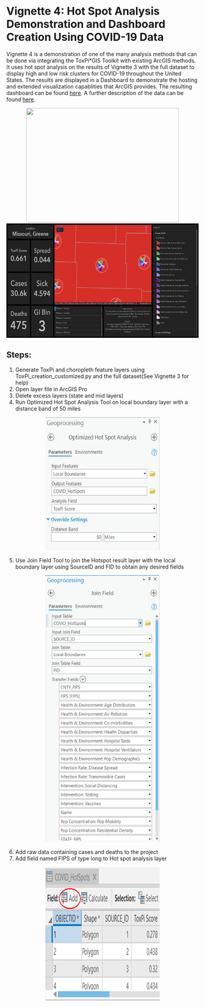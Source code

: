 # **Vignette 4: Hot Spot Analysis Demonstration and Dashboard Creation Using COVID-19 Data**  
Vignette 4 is a demonstration of one of the many analysis methods that can be done via integrating the ToxPi\*GIS Toolkit with existing ArcGIS methods. It uses hot spot analysis on the results of Vignette 3 with the full dataset to display high and low risk clusters for COVID-19 throughout the United States. The results are displayed in a Dashboard to demonstrate the hosting and extended visualization capablities that ArcGIS provides. The resulting dashboard can be found [here](https://ncsu.maps.arcgis.com/home/item.html?id=022416cbc74d430691ad7d2a4cbec229). A further description of the data can be found [here](https://www.niehs.nih.gov/research/programs/coronavirus/covid19pvi/details/).  

<p align = "center">
<img src="https://github.com/Jonathon-Fleming/ToxPi-GIS/blob/main/Images/hotspotcomparetransparent.png" data-canonical-  
src="https://github.com/Jonathon-Fleming/ToxPi-GIS/blob/main/Images/hotspotcomparetransparent.png" width="400" height="300" />  
<img src="https://github.com/Jonathon-Fleming/ToxPi-GIS/blob/main/Images/Dashboard.PNG" data-canonical-  
src="https://github.com/Jonathon-Fleming/ToxPi-GIS/blob/main/Images/Dashboard.PNG" width="600" height="300" />  
</p>  


## Steps:  
1. Generate ToxPi and choropleth feature layers using ToxPi_creation_customized.py and the full dataset(See Vignette 3 for help)  
2. Open layer file in ArcGIS Pro  
3. Delete excess layers (state and mid layers)  
4. Run Optimized Hot Spot Analysis Tool on local boundary layer with a distance band of 50 miles    

<p align = "center">
<img src="https://github.com/Jonathon-Fleming/ToxPi-GIS/blob/main/Images/OptimizedHotspotTool.PNG" data-canonical-  
src="https://github.com/Jonathon-Fleming/ToxPi-GIS/blob/main/Images/OptimizedHotspotTool.PNG" width="300" height="350" />  
</p>  

5. Use Join Field Tool to join the Hotspot result layer with the local boundary layer using SourceID and FID to obtain any desired fields  
<p align = "center">
<img src="https://github.com/Jonathon-Fleming/ToxPi-GIS/blob/main/Images/JoinFieldTool.PNG" data-canonical-  
src="https://github.com/Jonathon-Fleming/ToxPi-GIS/blob/main/Images/JoinFieldTool.PNG" width="300" height="700" />  
</p>  

6. Add raw data containing cases and deaths to the project  
7. Add field named FIPS of type long to Hot spot analysis layer  

<p align = "center">
<img src="https://github.com/Jonathon-Fleming/ToxPi-GIS/blob/main/Images/AttributeTable.PNG" data-canonical-  
src="https://github.com/Jonathon-Fleming/ToxPi-GIS/blob/main/Images/AttributeTable.PNG" width="300" height="350" />  
</p>  
